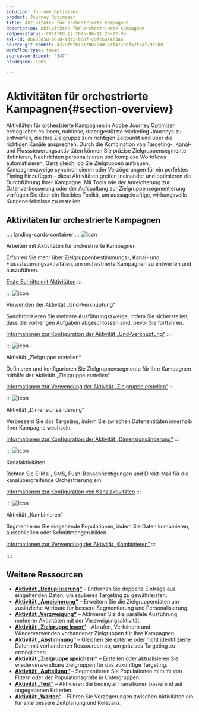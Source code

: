 ```yaml
---
solution: Journey Optimizer
product: Journey Optimizer
title: Aktivitäten für orchestrierte Kampagnen
description: Aktivitäten für orchestrierte Kampagnen
redpen-status: CREATED_||_2025-08-11_20-27-08
exl-id: d6635d58-b618-4d92-b60f-c6fc63e473a6
source-git-commit: 4270fbfb191700704d161f472abf62f7af79c208
workflow-type: tm+mt
source-wordcount: '347'
ht-degree: 100%

---
```


# Aktivitäten für orchestrierte Kampagnen{#section-overview}

Aktivitäten für orchestrierte Kampagnen in Adobe Journey Optimizer ermöglichen es Ihnen, nahtlose, datengestützte Marketing-Journeys zu entwerfen, die Ihre Zielgruppe zum richtigen Zeitpunkt und über die richtigen Kanäle ansprechen. Durch die Kombination von Targeting-, Kanal- und Flusssteuerungsaktivitäten können Sie präzise Zielgruppensegmente definieren, Nachrichten personalisieren und komplexe Workflows automatisieren. Ganz gleich, ob Sie Zielgruppen aufbauen, Kampagnenzweige synchronisieren oder Verzögerungen für ein perfektes Timing hinzufügen – diese Aktivitäten greifen ineinander und optimieren die Durchführung Ihrer Kampagne. Mit Tools wie der Anreicherung zur Datenverbesserung oder der Aufspaltung zur Zielgruppensegmentierung verfügen Sie über ein flexibles Toolkit, um aussagekräftige, wirkungsvolle Kundenerlebnisse zu erstellen.

## Aktivitäten für orchestrierte Kampagnen

:::: landing-cards-container
:::
![icon](https://cdn.experienceleague.adobe.com/icons/book.svg?lang=de)

Arbeiten mit Aktivitäten für orchestrierte Kampagnen

Erfahren Sie mehr über Zielgruppenbestimmungs-, Kanal- und Flusssteuerungsaktivitäten, um orchestrierte Kampagnen zu entwerfen und auszuführen.

[Erste Schritte mit Aktivitäten](../using/orchestrated/activities/about-activities.md)
:::

:::
![icon](https://cdn.experienceleague.adobe.com/icons/code-branch.svg?lang=de)

Verwenden der Aktivität „Und-Verknüpfung“

Synchronisieren Sie mehrere Ausführungszweige, indem Sie sicherstellen, dass die vorherigen Aufgaben abgeschlossen sind, bevor Sie fortfahren.

[Informationen zur Konfiguration der Aktivität „Und-Verknüpfung“](../using/orchestrated/activities/and-join.md)
:::

:::
![icon](https://cdn.experienceleague.adobe.com/icons/bullseye.svg?lang=de)

Aktivität „Zielgruppe erstellen“

Definieren und konfigurieren Sie Zielgruppensegmente für Ihre Kampagnen mithilfe der Aktivität „Zielgruppe erstellen“.

[Informationen zur Verwendung der Aktivität „Zielgruppe erstellen“](../using/orchestrated/activities/build-audience.md)
:::

:::
![icon](https://cdn.experienceleague.adobe.com/icons/gear.svg)

Aktivität „Dimensionsänderung“

Verbessern Sie das Targeting, indem Sie zwischen Datenentitäten innerhalb Ihrer Kampagne wechseln.

[Informationen zur Konfiguration der Aktivität „Dimensionsänderung“](../using/orchestrated/activities/change-dimension.md)
:::

:::
![icon](https://cdn.experienceleague.adobe.com/icons/list-check.svg?lang=de)

Kanalaktivitäten

Richten Sie E-Mail, SMS, Push-Benachrichtigungen und Direkt-Mail für die kanalübergreifende Orchestrierung ein.

[Informationen zur Konfiguration von Kanalaktivitäten](../using/orchestrated/activities/channels.md)
:::

:::
![icon](https://cdn.experienceleague.adobe.com/icons/puzzle-piece.svg?lang=de)

Aktivität „Kombinieren“

Segmentieren Sie eingehende Populationen, indem Sie Daten kombinieren, ausschließen oder Schnittmengen bilden.

[Informationen zur Verwendung der Aktivität „Kombinieren“](../using/orchestrated/activities/combine.md)
:::

::::


## Weitere Ressourcen

- **[Aktivität „Deduplizierung“](../using/orchestrated/activities/deduplication.md)** – Entfernen Sie doppelte Einträge aus eingehenden Daten, um sauberes Targeting zu gewährleisten.
- **[Aktivität „Anreicherung“](../using/orchestrated/activities/enrichment.md)** – Erweitern Sie die Zielgruppendaten um zusätzliche Attribute für bessere Segmentierung und Personalisierung.
- **[Aktivität „Verzweigung“](../using/orchestrated/activities/fork.md)** – Aktivieren Sie die parallele Ausführung mehrerer Aktivitäten mit der Verzweigungsaktivität.
- **[Aktivität „Zielgruppe lesen“](../using/orchestrated/activities/read-audience.md)** – Abrufen, Verfeinern und Wiederverwenden vorhandener Zielgruppen für Ihre Kampagnen.
- **[Aktivität „Abstimmung“](../using/orchestrated/activities/reconciliation.md)** – Gleichen Sie externe oder nicht identifizierte Daten mit vorhandenen Ressourcen ab, um präzises Targeting zu ermöglichen.
- **[Aktivität „Zielgruppe speichern“](../using/orchestrated/activities/save-audience.md)** – Erstellen oder aktualisieren Sie wiederverwendbare Zielgruppen für das zukünftige Targeting.
- **[Aktivität „Aufteilung“](../using/orchestrated/activities/split.md)** – Segmentieren Sie Populationen mithilfe von Filtern oder der Populationsgröße in Untergruppen.
- **[Aktivität „Test“](../using/orchestrated/activities/test.md)** – Aktivieren Sie bedingte Transitionen basierend auf angegebenen Kriterien.
- **[Aktivität „Warten“](../using/orchestrated/activities/wait.md)** – Führen Sie Verzögerungen zwischen Aktivitäten ein für eine bessere Zeitplanung und Relevanz.
